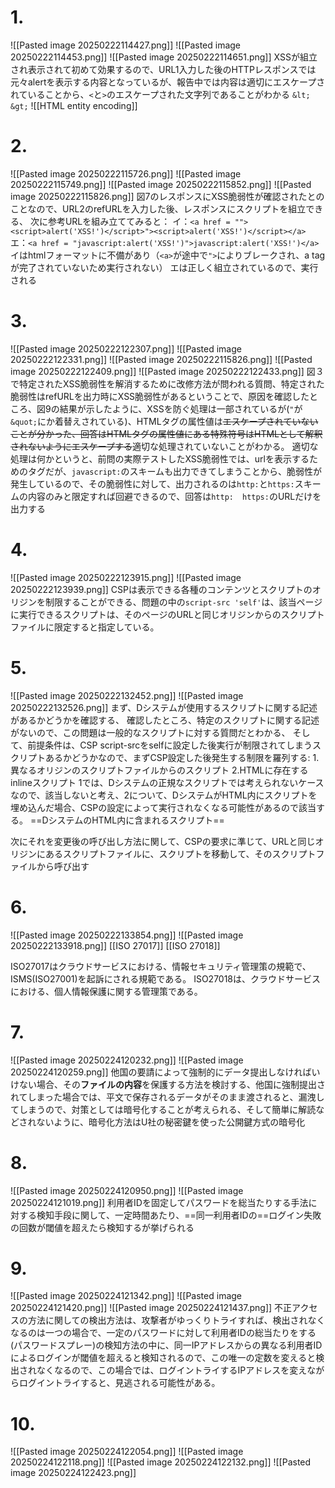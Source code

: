# 1.
![[Pasted image 20250222114427.png]]
![[Pasted image 20250222114453.png]]
![[Pasted image 20250222114651.png]]
XSSが組立され表示されて初めて効果するので、URL1入力した後のHTTPレスポンスでは元々alertを表示する内容となっているが、報告中では内容は適切にエスケープされていることから、`<`と`>`のエスケープされた文字列であることがわかる
`&lt;` `&gt;`
![[HTML entity encoding]]

# 2.
![[Pasted image 20250222115726.png]]
![[Pasted image 20250222115749.png]]
![[Pasted image 20250222115852.png]]
![[Pasted image 20250222115826.png]]
図7のレスポンスにXSS脆弱性が確認されたとのことなので、URL2のrefURLを入力した後、レスポンスにスクリプトを組立できる、
次に参考URLを組み立ててみると：
イ：`<a href = ""><script>alert('XSS!')</script>"><script>alert('XSS!')</script></a>`
エ：`<a href = "javascript:alert('XSS!')">javascript:alert('XSS!')</a>`
イはhtmlフォーマットに不備があり（`<a>`が途中で`">`によりブレークされ、a tagが完了されていないため実行されない）
エは正しく組立されているので、実行される

# 3.
![[Pasted image 20250222122307.png]]
![[Pasted image 20250222122331.png]]
![[Pasted image 20250222115826.png]]
![[Pasted image 20250222122409.png]]
![[Pasted image 20250222122433.png]]
図３で特定されたXSS脆弱性を解消するために改修方法が問われる質問、特定された脆弱性はrefURLを出力時にXSS脆弱性があるということで、原因を確認したところ、図9の結果が示したように、XSSを防ぐ処理は一部されているが(`"`が`&quot;`にか着替えされている)、HTMLタグの属性値は~~エスケープされていないことが分かった、回答はHTMLタグの属性値にある特殊符号はHTMLとして解釈されないようにエスケープする~~適切な処理されていないことがわかる。
適切な処理は何かというと、前問の実際テストしたXSS脆弱性では、urlを表示するためのタグだが、`javascript:`のスキームも出力できてしまうことから、脆弱性が発生しているので、その脆弱性に対して、出力されるのは`http:`と`https:`スキームの内容のみと限定すれば回避できるので、回答は`http:`　`https:`のURLだけを出力する

# 4.
![[Pasted image 20250222123915.png]]
![[Pasted image 20250222123939.png]]
CSPは表示できる各種のコンテンツとスクリプトのオリジンを制限することができる、問題の中の`script-src 'self'`は、該当ページに実行できるスクリプトは、そのページのURLと同じオリジンからのスクリプトファイルに限定すると指定している。

# 5.
![[Pasted image 20250222132452.png]]
![[Pasted image 20250222132526.png]]
まず、Dシステムが使用するスクリプトに関する記述があるかどうかを確認する、
確認したところ、特定のスクリプトに関する記述がないので、この問題は一般的なスクリプトに対する質問だとわかる、
そして、前提条件は、CSP script-srcをselfに設定した後実行が制限されてしまうスクリプトあるかどうかなので、まずCSP設定した後発生する制限を羅列する:
1.異なるオリジンのスクリプトファイルからのスクリプト
2.HTMLに存在するinlineスクリプト
1では、Dシステムの正規なスクリプトでは考えられないケースなので、該当しないと考え、2について、DシステムがHTML内にスクリプトを埋め込んだ場合、CSPの設定によって実行されなくなる可能性があるので該当する。
==DシステムのHTML内に含まれるスクリプト==

次にそれを変更後の呼び出し方法に関して、CSPの要求に準じて、URLと同じオリジンにあるスクリプトファイルに、スクリプトを移動して、そのスクリプトファイルから呼び出す

# 6.
![[Pasted image 20250222133854.png]]
![[Pasted image 20250222133918.png]]
[[ISO 27017]]
[[ISO 27018]]

ISO27017はクラウドサービスにおける、情報セキュリティ管理策の規範で、ISMS(ISO27001)を起訴にされる規範である。
ISO27018は、クラウドサービスにおける、個人情報保護に関する管理策である。

# 7.
![[Pasted image 20250224120232.png]]
![[Pasted image 20250224120259.png]]
他国の要請によって強制的にデータ提出しなければいけない場合、その**ファイルの内容**を保護する方法を検討する、他国に強制提出されてしまった場合では、平文で保存されるデータがそのまま渡されると、漏洩してしまうので、対策としては暗号化することが考えられる、そして簡単に解読などされないように、暗号化方法はU社の秘密鍵を使った公開鍵方式の暗号化

# 8.
![[Pasted image 20250224120950.png]]
![[Pasted image 20250224121019.png]]
利用者IDを固定してパスワードを総当たりする手法に対する検知手段に関して、一定時間あたり、==同一利用者IDの==ログイン失敗の回数が閾値を超えたら検知するが挙げられる

# 9.
![[Pasted image 20250224121342.png]]
![[Pasted image 20250224121420.png]]
![[Pasted image 20250224121437.png]]
不正アクセスの方法に関しての検出方法は、攻撃者がゆっくりトライすれば、検出されなくなるのは一つの場合で、一定のパスワードに対して利用者IDの総当たりをする(パスワードスプレー)の検知方法の中に、同一IPアドレスからの異なる利用者IDによるログインが閾値を超えると検知されるので、この唯一の定数を変えると検出されなくなるので、この場合では、ログイントライするIPアドレスを変えながらログイントライすると、見逃される可能性がある。

# 10.
![[Pasted image 20250224122054.png]]
![[Pasted image 20250224122118.png]]
![[Pasted image 20250224122132.png]]
![[Pasted image 20250224122423.png]]
